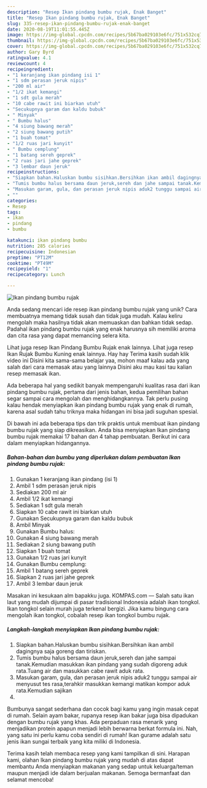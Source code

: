 ```yaml
---
description: "Resep Ikan pindang bumbu rujak, Enak Banget"
title: "Resep Ikan pindang bumbu rujak, Enak Banget"
slug: 335-resep-ikan-pindang-bumbu-rujak-enak-banget
date: 2020-08-19T11:01:55.445Z
image: https://img-global.cpcdn.com/recipes/5b67ba029103e6fc/751x532cq70/ikan-pindang-bumbu-rujak-foto-resep-utama.jpg
thumbnail: https://img-global.cpcdn.com/recipes/5b67ba029103e6fc/751x532cq70/ikan-pindang-bumbu-rujak-foto-resep-utama.jpg
cover: https://img-global.cpcdn.com/recipes/5b67ba029103e6fc/751x532cq70/ikan-pindang-bumbu-rujak-foto-resep-utama.jpg
author: Gary Byrd
ratingvalue: 4.1
reviewcount: 4
recipeingredient:
- "1 keranjang ikan pindang isi 1"
- "1 sdm perasan jeruk nipis"
- "200 ml air"
- "1/2 ikat kemangi"
- "1 sdt gula merah"
- "10 cabe rawit ini biarkan utuh"
- "Secukupnya garam dan kaldu bubuk"
- " Minyak"
- " Bumbu halus"
- "4 siung bawang merah"
- "2 siung bawang putih"
- "1 buah tomat"
- "1/2 ruas jari kunyit"
- " Bumbu cemplung"
- "1 batang sereh geprek"
- "2 ruas jari jahe geprek"
- "3 lembar daun jeruk"
recipeinstructions:
- "Siapkan bahan.Haluskan bumbu sisihkan.Bersihkan ikan ambil dagingnya saja goreng dan tiriskan."
- "Tumis bumbu halus bersama daun jeruk,sereh dan jahe sampai tanak.Kemudian masukkan ikan pindang yang sudah digoreng aduk rata.Tuang air dan masukkan cabe rawit aduk rata."
- "Masukan garam, gula, dan perasan jeruk nipis aduk2 tunggu sampai air menyusut tes rasa,terahkir masukkan kemangi matikan kompor aduk rata.Kemudian sajikan"
- ""
categories:
- Resep
tags:
- ikan
- pindang
- bumbu

katakunci: ikan pindang bumbu 
nutrition: 285 calories
recipecuisine: Indonesian
preptime: "PT12M"
cooktime: "PT49M"
recipeyield: "1"
recipecategory: Lunch

---
```



![Ikan pindang bumbu rujak](https://img-global.cpcdn.com/recipes/5b67ba029103e6fc/751x532cq70/ikan-pindang-bumbu-rujak-foto-resep-utama.jpg)

Anda sedang mencari ide resep ikan pindang bumbu rujak yang unik? Cara membuatnya memang tidak susah dan tidak juga mudah. Kalau keliru mengolah maka hasilnya tidak akan memuaskan dan bahkan tidak sedap. Padahal ikan pindang bumbu rujak yang enak harusnya sih memiliki aroma dan cita rasa yang dapat memancing selera kita.

Lihat juga resep Ikan Pindang Bumbu Rujak enak lainnya. Lihat juga resep Ikan Rujak Bumbu Kuning enak lainnya. Hay hay Terima kasih sudah klik video ini Disini kita sama-sama belajar yaa, mohon maaf kalau ada yang salah dari cara memasak atau yang lainnya Disini aku mau kasi tau kalian resep memasak ikan.

Ada beberapa hal yang sedikit banyak mempengaruhi kualitas rasa dari ikan pindang bumbu rujak, pertama dari jenis bahan, kedua pemilihan bahan segar sampai cara mengolah dan menghidangkannya. Tak perlu pusing kalau hendak menyiapkan ikan pindang bumbu rujak yang enak di rumah, karena asal sudah tahu triknya maka hidangan ini bisa jadi suguhan spesial.


Di bawah ini ada beberapa tips dan trik praktis untuk membuat ikan pindang bumbu rujak yang siap dikreasikan. Anda bisa menyiapkan Ikan pindang bumbu rujak memakai 17 bahan dan 4 tahap pembuatan. Berikut ini cara dalam menyiapkan hidangannya.

<!--inarticleads1-->

##### Bahan-bahan dan bumbu yang diperlukan dalam pembuatan Ikan pindang bumbu rujak:

1. Gunakan 1 keranjang ikan pindang (isi 1)
1. Ambil 1 sdm perasan jeruk nipis
1. Sediakan 200 ml air
1. Ambil 1/2 ikat kemangi
1. Sediakan 1 sdt gula merah
1. Siapkan 10 cabe rawit ini biarkan utuh
1. Gunakan Secukupnya garam dan kaldu bubuk
1. Ambil  Minyak
1. Gunakan  Bumbu halus:
1. Gunakan 4 siung bawang merah
1. Sediakan 2 siung bawang putih
1. Siapkan 1 buah tomat
1. Gunakan 1/2 ruas jari kunyit
1. Gunakan  Bumbu cemplung:
1. Ambil 1 batang sereh geprek
1. Siapkan 2 ruas jari jahe geprek
1. Ambil 3 lembar daun jeruk


Masakan ini kesukaan alm bapakku juga. KOMPAS.com — Salah satu ikan laut yang mudah dijumpai di pasar tradisional Indonesia adalah ikan tongkol. Ikan tongkol selain murah juga terkenal bergizi. Jika kamu bingung cara mengolah ikan tongkol, cobalah resep ikan tongkol bumbu rujak. 

<!--inarticleads2-->

##### Langkah-langkah menyiapkan Ikan pindang bumbu rujak:

1. Siapkan bahan.Haluskan bumbu sisihkan.Bersihkan ikan ambil dagingnya saja goreng dan tiriskan.
1. Tumis bumbu halus bersama daun jeruk,sereh dan jahe sampai tanak.Kemudian masukkan ikan pindang yang sudah digoreng aduk rata.Tuang air dan masukkan cabe rawit aduk rata.
1. Masukan garam, gula, dan perasan jeruk nipis aduk2 tunggu sampai air menyusut tes rasa,terahkir masukkan kemangi matikan kompor aduk rata.Kemudian sajikan
1. 


Bumbunya sangat sederhana dan cocok bagi kamu yang ingin masak cepat di rumah. Selain ayam bakar, rupanya resep ikan bakar juga bisa dipadukan dengan bumbu rujak yang khas. Ada perpaduan rasa menarik yang menjadikan protein apapun menjadi lebih berwarna berkat formula ini. Nah, yang satu ini perlu kamu coba sendiri di rumah! Ikan gurame adalah satu jenis ikan sungai terbaik yang kita miliki di Indonesia. 

Terima kasih telah membaca resep yang kami tampilkan di sini. Harapan kami, olahan Ikan pindang bumbu rujak yang mudah di atas dapat membantu Anda menyiapkan makanan yang sedap untuk keluarga/teman maupun menjadi ide dalam berjualan makanan. Semoga bermanfaat dan selamat mencoba!
